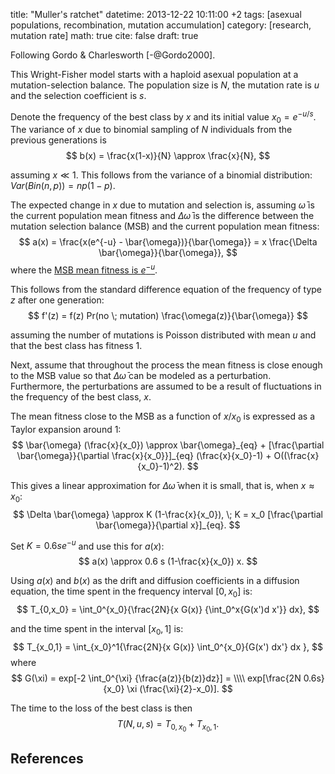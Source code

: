 title: "Muller's ratchet"
datetime: 2013-12-22 10:11:00 +2
tags: [asexual populations, recombination, mutation accumulation]
category: [research, mutation rate]
math: true
cite: false
draft: true

Following Gordo & Charlesworth [-@Gordo2000].

This Wright-Fisher model starts with a haploid asexual population at a mutation-selection balance. The population size is $N$, the mutation rate is $u$ and the selection coefficient is $s$. 

Denote the frequency of the best class by $x$ and its initial value $x_0 = e^{-u/s}$. The variance of $x$ due to binomial sampling of $N$ individuals from the previous generations is
$$
b(x) = \frac{x(1-x)}{N} \approx \frac{x}{N},
$$

assuming $x \ll 1$. This follows from the variance of a binomial distribution: $Var(Bin(n,p)) = np(1-p)$.

The expected change in $x$ due to mutation and selection is, assuming $\bar{\omega}$ is the current population mean fitness and $\Delta \bar{\omega}$ is the difference between the mutation selection balance (MSB) and the current population mean fitness:
$$
a(x) = \frac{x(e^{-u} - \bar{\omega})}{\bar{\omega}} = x \frac{\Delta \bar{\omega}}{\bar{\omega}},
$$
where the [MSB mean fitness is $e^{-u}$](/mean-fitness-at-the-mutation-selection-balance/).

This follows from the standard difference equation of the frequency of type $z$ after one generation:
$$
f'(z) = f(z) Pr(no \; mutation) \frac{\omega(z)}{\bar{\omega}}
$$

assuming the number of mutations is Poisson distributed with mean $u$ and that the best class has fitness 1.

Next, assume that throughout the process the mean fitness is close enough to the MSB value so that $\Delta \bar{\omega}$ can be modeled as a perturbation. Furthermore, the perturbations are assumed to be a result of fluctuations in the frequency of the best class, $x$.

The mean fitness close to the MSB as a function of $x/x_0$ is expressed as a Taylor expansion around 1:
$$
\bar{\omega} (\frac{x}{x_0}) \approx \bar{\omega}_{eq} + [\frac{\partial \bar{\omega}}{\partial \frac{x}{x_0}}]_{eq} (\frac{x}{x_0}-1) + O((\frac{x}{x_0}-1)^2).
$$ 

This gives a linear approximation for $\Delta \bar{\omega}$ when it is small, that is, when $x\approx x_0$:
$$
\Delta \bar{\omega} \approx K (1-\frac{x}{x_0}), \; K = x_0 [\frac{\partial \bar{\omega}}{\partial x}]_{eq}.
$$

Set $K=0.6 s e^{-u}$ and use this for $a(x)$:
$$
a(x) \approx 0.6 s (1-\frac{x}{x_0}) x.
$$

Using $a(x)$ and $b(x)$ as the drift and diffusion coefficients in a diffusion equation, the time spent in the frequency interval $[0,x_0]$ is:
$$
T_{0,x_0} = \int_0^{x_0}{\frac{2N}{x G(x)} {\int_0^x{G(x')d x'}} dx},
$$

and the time spent in the interval $[x_0,1]$ is:
$$
T_{x_0,1} = \int_{x_0}^1{\frac{2N}{x G(x)} \int_0^{x_0}{G(x') dx'} dx },
$$
where 
$$
G(\xi) = exp[-2 \int_0^{\xi} {\frac{a(z)}{b(z)}dz}] = \\\\
exp[\frac{2N 0.6s}{x_0} \xi (\frac{\xi}{2}-x_0)].
$$

The time to the loss of the best class is then
$$
T(N,u,s) = T_{0,x_0} + T_{x_0,1}.
$$

## References

